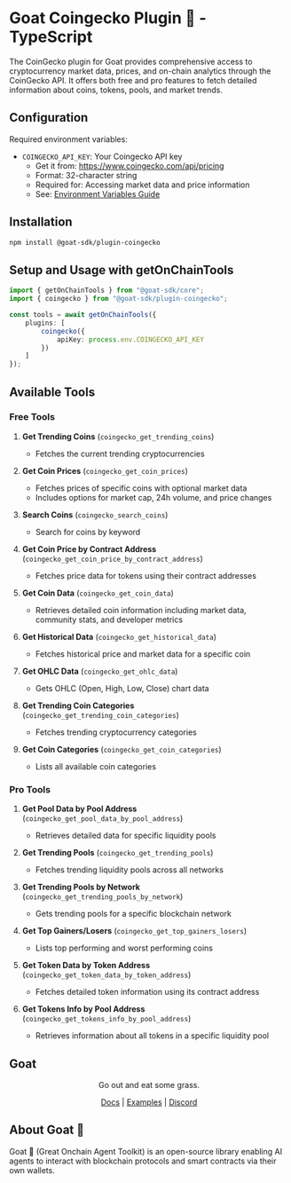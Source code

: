 # Goat Coingecko Plugin 🐐 - TypeScript

The CoinGecko plugin for Goat provides comprehensive access to cryptocurrency market data, prices, and on-chain analytics through the CoinGecko API. It offers both free and pro features to fetch detailed information about coins, tokens, pools, and market trends.

## Configuration
Required environment variables:
- `COINGECKO_API_KEY`: Your Coingecko API key
  - Get it from: https://www.coingecko.com/api/pricing
  - Format: 32-character string
  - Required for: Accessing market data and price information
  - See: [Environment Variables Guide](../../../docs/environment-variables.mdx)

## Installation
```bash
npm install @goat-sdk/plugin-coingecko
```

## Setup and Usage with getOnChainTools

```typescript
import { getOnChainTools } from "@goat-sdk/core";
import { coingecko } from "@goat-sdk/plugin-coingecko";

const tools = await getOnChainTools({
    plugins: [
        coingecko({ 
            apiKey: process.env.COINGECKO_API_KEY 
        })
    ]
});
```

## Available Tools

### Free Tools
1. **Get Trending Coins** (`coingecko_get_trending_coins`)
   - Fetches the current trending cryptocurrencies

2. **Get Coin Prices** (`coingecko_get_coin_prices`)
   - Fetches prices of specific coins with optional market data
   - Includes options for market cap, 24h volume, and price changes

3. **Search Coins** (`coingecko_search_coins`)
   - Search for coins by keyword

4. **Get Coin Price by Contract Address** (`coingecko_get_coin_price_by_contract_address`)
   - Fetches price data for tokens using their contract addresses

5. **Get Coin Data** (`coingecko_get_coin_data`)
   - Retrieves detailed coin information including market data, community stats, and developer metrics

6. **Get Historical Data** (`coingecko_get_historical_data`)
   - Fetches historical price and market data for a specific coin

7. **Get OHLC Data** (`coingecko_get_ohlc_data`)
   - Gets OHLC (Open, High, Low, Close) chart data

8. **Get Trending Coin Categories** (`coingecko_get_trending_coin_categories`)
   - Fetches trending cryptocurrency categories

9. **Get Coin Categories** (`coingecko_get_coin_categories`)
   - Lists all available coin categories

### Pro Tools
1. **Get Pool Data by Pool Address** (`coingecko_get_pool_data_by_pool_address`)
   - Retrieves detailed data for specific liquidity pools

2. **Get Trending Pools** (`coingecko_get_trending_pools`)
   - Fetches trending liquidity pools across all networks

3. **Get Trending Pools by Network** (`coingecko_get_trending_pools_by_network`)
   - Gets trending pools for a specific blockchain network

4. **Get Top Gainers/Losers** (`coingecko_get_top_gainers_losers`)
   - Lists top performing and worst performing coins

5. **Get Token Data by Token Address** (`coingecko_get_token_data_by_token_address`)
   - Fetches detailed token information using its contract address

6. **Get Tokens Info by Pool Address** (`coingecko_get_tokens_info_by_pool_address`)
   - Retrieves information about all tokens in a specific liquidity pool

## Goat

<div align="center">
Go out and eat some grass.

[Docs](https://ohmygoat.dev) | [Examples](https://github.com/goat-sdk/goat/tree/main/typescript/examples) | [Discord](https://discord.gg/goat-sdk)</div>

## About Goat 🐐
Goat 🐐 (Great Onchain Agent Toolkit) is an open-source library enabling AI agents to interact with blockchain protocols and smart contracts via their own wallets.
